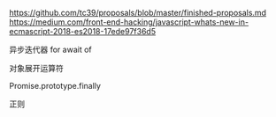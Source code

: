 https://github.com/tc39/proposals/blob/master/finished-proposals.md
https://medium.com/front-end-hacking/javascript-whats-new-in-ecmascript-2018-es2018-17ede97f36d5

异步迭代器
for await of

对象展开运算符

Promise.prototype.finally

正则